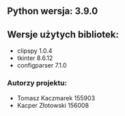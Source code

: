 ## Python wersja: 3.9.0
## Wersje użytych bibliotek:
* clipspy 1.0.4
* tkinter 8.6.12
* configparser 7.1.0
### Autorzy projektu:
* Tomasz Kaczmarek 155903
* Kacper Złotowski 156008
